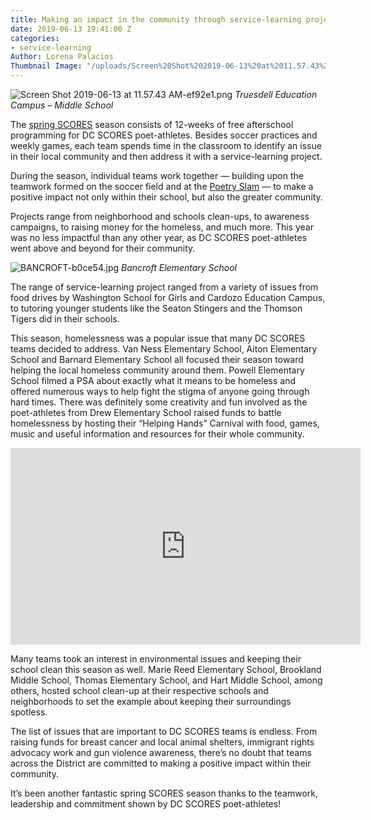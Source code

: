 ```yaml
---
title: Making an impact in the community through service-learning projects
date: 2019-06-13 19:41:00 Z
categories:
- service-learning
Author: Lorena Palacios
Thumbnail Image: "/uploads/Screen%20Shot%202019-06-13%20at%2011.57.43%20AM-3d8e8b.png"
---
```


![Screen Shot 2019-06-13 at 11.57.43 AM-ef92e1.png](/uploads/Screen%20Shot%202019-06-13%20at%2011.57.43%20AM-ef92e1.png)
*Truesdell Education Campus – Middle School*

The [spring SCORES](https://www.dcscores.org/blog/2019/03/goodbye-winter-hello-spring-scores) season consists of 12-weeks of free afterschool programming for DC SCORES poet-athletes. Besides soccer practices and weekly games, each team spends time in the classroom to identify an issue in their local community and then address it with a service-learning project.





During the season, individual teams work together — building upon the teamwork formed on the soccer field and at the [Poetry Slam](https://www.flickr.com/photos/dcscorespictures/tags/poetryslam18/) — to make a positive impact not only within their school, but also the greater community. 

Projects range from neighborhood and schools clean-ups, to awareness campaigns, to raising money for the homeless, and much more. This year was no less impactful than any other year, as DC SCORES poet-athletes went above and beyond for their community. 

![BANCROFT-b0ce54.jpg](/uploads/BANCROFT-b0ce54.jpg)
*Bancroft Elementary School*

The range of service-learning project ranged from a variety of issues from food drives by Washington School for Girls and Cardozo Education Campus, to tutoring younger students like the Seaton Stingers and the Thomson Tigers did in their schools.

This season, homelessness was a popular issue that many DC SCORES teams decided to address. Van Ness Elementary School, Aiton Elementary School and Barnard Elementary School all focused their season toward helping the local homeless community around them. Powell Elementary School filmed a PSA about exactly what it means to be homeless and offered numerous ways to help fight the stigma of anyone going through hard times. There was definitely some creativity and fun involved as the poet-athletes from Drew Elementary School raised funds to battle homelessness by hosting their “Helping Hands” Carnival with food, games, music and useful information and resources for their whole community.

<iframe width="560" height="315" src="https://www.youtube.com/embed/0zXUYZbHjCM" frameborder="0" allow="accelerometer; autoplay; encrypted-media; gyroscope; picture-in-picture" allowfullscreen></iframe>

Many teams took an interest in environmental issues and keeping their school clean this season as well. Marie Reed Elementary School, Brookland Middle School, Thomas Elementary School, and Hart Middle School, among others, hosted school clean-up at their respective schools and neighborhoods to set the example about keeping their surroundings spotless. 

The list of issues that are important to DC SCORES teams is endless. From raising funds for breast cancer and local animal shelters, immigrant rights advocacy work and gun violence awareness, there’s no doubt that teams across the District are committed to making a positive impact within their community.

It’s been another fantastic spring SCORES season thanks to the teamwork, leadership and commitment shown by DC SCORES poet-athletes!